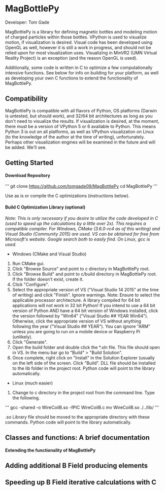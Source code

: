 # MagBottlePy

Developer: Tom Gade

MagBottlePy is a library for defining magnetic bottles and modeling motion of charged particles within those bottles.  VPython is used to visualize motion, if visualization is desired.  Visual code has been developed using OpenGL as well, however it is still a work in progress, and should not be relied upon for most visualization uses.  Visualizing in MinVR2 (UMN Virtual Reality Project) is an exception (and the reason OpenGL is used).

Additionally, some code is written in C to optimize a few computationally intensive functions.  See below for info on building for your platform, as well as developing your own C functions to extend the functionality of MagBottlePy.

## Compatibility
MagBottlePy is compatible with all flavors of Python, OS platforms (Darwin is untested, but should work), and 32/64 bit architectures as long as you don't need to visualize the results.  If visualization is desired, at the moment, there must be a version of VPython 5 or 6 available to Python.  This means Python 3 is out on all platforms, as well as VPython visualization on Linux (to the knowledge of the author at the time of writing), unfortunately.  Perhaps other visualization engines will be examined in the future and will be added.  We'll see.

## Getting Started

#### Download Repository

'''
git clone https://github.com/tomgade09/MagBottlePy
cd MagBottlePy
'''

Use as is or compile the C optimizations (instructions below).

#### Build C Optimization Library (optional)

*Note: This is only necessary if you desire to utilize the code developed in C (used to speed up the calculations by a little over 2x).  This requires a compatible compiler.  For Windows, CMake (3.6.0-rc4 as of this writing) and Visual Studio (Community 2015) are used.  VS can be obtained for free from Microsoft's website.  Google search both to easily find.  On Linux, gcc is used.*

* Windows (CMake and Visual Studio)

1. Run CMake gui.
2. Click "Browse Source" and point to c directory in MagBottlePy root.
3. Click "Browse Build" and point to c/build directory in MagBottlePy root.  If the folder doesn't exist, create it.
4. Click "Configure".
5. Select the appropriate version of VS ("Visual Studio 14 2015" at the time of writing) and click "Finish".  Ignore warnings.
Note: Ensure to select the applicable processor architecture.  A library compiled for 64 bit applications will not work in 32 bit Python!  If you intend to use a 64 bit version of Python AND have a 64 bit version of Windows installed, click the version followed by "Win64" ("Visual Studio ## YEAR Win64").  Otherwise, click the appropriate version of VS without anything following the year ("Visual Studio ## YEAR").  You can ignore "ARM" unless you are going to run on a mobile device or Raspberry Pi (unlikely).
6. Click "Generate".
7. Open the build folder and double click the *.sln file.  This file should open in VS.  In the menu bar go to "Build" > "Build Solution".
8. Once complete, right click on "Install" in the Solution Explorer (usually on the left side of the screen.  Click "Build".  DLL file should be installed to the lib folder in the project root.  Python code will point to the library automatically.

* Linux (much easier)

1. Change to c directory in the project root from the command line.  Type the following.

'''
gcc -shared -o WireCoilB.so -fPIC WireCoilB.c
mv WireCoilB.so ./../lib/
'''

.so Library file should be moved to the appropriate directory with these commands.  Python code will point to the library automatically.

## Classes and functions: A brief documentation

#### Extending the functionality of MagBottlePy

## Adding additional B Field producing elements

## Speeding up B Field iterative calculations with C
